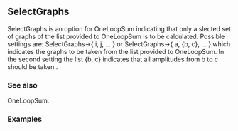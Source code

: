 ##  SelectGraphs 

SelectGraphs is an option for OneLoopSum indicating that only a slected set of graphs of the list provided to OneLoopSum is to be calculated. Possible settings are: SelectGraphs→{ i, j,  ... } or SelectGraphs→{ a, {b, c}, ... } which indicates the graphs to be taken from the list provided to OneLoopSum. In the second setting the list {b, c} indicates that all amplitudes from b to c should be taken..

###  See also 

OneLoopSum.

###  Examples 